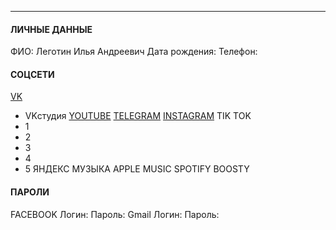 * * * 
#### ЛИЧНЫЕ ДАННЫЕ
ФИО: Леготин Илья Андреевич
Дата рождения: 
Телефон: 
#### СОЦСЕТИ
[VK]() 
- VKстудия
[YOUTUBE]()
[TELEGRAM]()
[INSTAGRAM]()
TIK TOK
- 1
- 2
- 3
- 4
- 5
ЯНДЕКС МУЗЫКА
APPLE MUSIC
SPOTIFY
BOOSTY
#### ПАРОЛИ
FACEBOOK
	Логин:
	Пароль:
Gmail
	Логин:
	Пароль:





